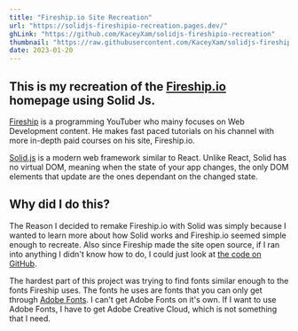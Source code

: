 ```yaml
---
title: "Fireship.io Site Recreation"
url: "https://solidjs-fireshipio-recreation.pages.dev/"
ghLink: "https://github.com/KaceyXam/solidjs-fireshipio-recreation"
thumbnail: "https://raw.githubusercontent.com/KaceyXam/solidjs-fireshipio-recreation/main/fireshipio-recreation-image.png"
date: 2023-01-20
---
```


## This is my recreation of the [Fireship.io](https://fireship.io) homepage using Solid Js.

[Fireship](https://www.youtube.com/@Fireship) is a programming YouTuber who mainy focuses on Web Development content. He makes fast paced tutorials on his channel with more in-depth paid courses on his site, Fireship.io.

[Solid.js](https://www.solidjs.com/) is a modern web framework similar to React. Unlike React, Solid has no virtual DOM, meaning when the state of your app changes, the only DOM elements that update are the ones dependant on the changed state.

## Why did I do this?

The Reason I decided to remake Fireship.io with Solid was simply because I wanted to learn more about how Solid works and Fireship.io seemed simple enough to recreate. Also since Fireship made the site open source, if I ran into anything I didn't know how to do, I could just look at [the code on GitHub](https://github.com/fireship-io/fireship.io).

The hardest part of this project was trying to find fonts similar enough to the fonts Fireship uses. The fonts he uses are fonts that you can only get through [Adobe Fonts](https://fonts.adobe.com/). I can't get Adobe Fonts on it's own. If I want to use Adobe Fonts, I have to get Adobe Creative Cloud, which is not something that I need.
